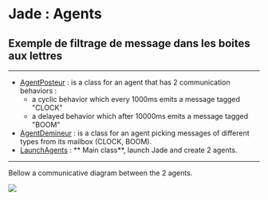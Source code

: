 # Jade : Agents

## Exemple de filtrage de message dans les boites aux lettres

---

- [AgentPosteur](https://github.com/EmmanuelADAM/jade/blob/english/ticTac/AgentPosteur.java) : is a class for an 
  agent that has 2 communication behaviors :
    - a cyclic behavior which every 1000ms emits a message tagged "CLOCK"
    - a delayed behavior which after 10000ms emits a message tagged "BOOM"
- [AgentDemineur](https://github.com/EmmanuelADAM/jade/blob/english/ticTac/AgentDemineur.java) : is a class for an 
  agent picking messages of different types from its mailbox (CLOCK, BOOM).
- [LaunchAgents](https://https://github.com/EmmanuelADAM/jade/blob/english/protocoles/voteBorda/launch/LaunchAgents.java) : **
  Main class**, launch Jade and create 2 agents.

---
Bellow a communicative diagram between the 2 agents.
<!--
```
@startuml tictac
participant sender
participant deminer
group TickerBehaviour : TicTacBehavior [each seconde]
  sender -> deminer  : "TicTac"
  deminer -> deminer : display "tictac"
end

group WakerBehaviour : [in 10 secondes]
    sender -> deminer: "boom"
    deminer -> deminer : display "alert!"
    sender -> sender : remove 'TicTacBehavior'
end

@enduml```
-->

![](tictac.png)